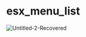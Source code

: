 # esx_menu_list
![Untitled-2-Recovered](https://user-images.githubusercontent.com/63021199/173091752-41cfdb83-2364-42c8-ae45-07f075459b6c.png)
